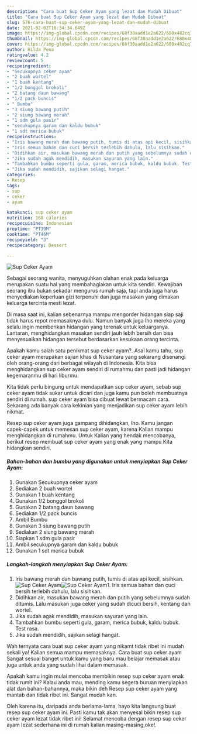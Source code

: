 ```yaml
---
description: "Cara buat Sup Ceker Ayam yang lezat dan Mudah Dibuat"
title: "Cara buat Sup Ceker Ayam yang lezat dan Mudah Dibuat"
slug: 576-cara-buat-sup-ceker-ayam-yang-lezat-dan-mudah-dibuat
date: 2021-02-02T16:34:34.649Z
image: https://img-global.cpcdn.com/recipes/68f30aadd1e2a622/680x482cq70/sup-ceker-ayam-foto-resep-utama.jpg
thumbnail: https://img-global.cpcdn.com/recipes/68f30aadd1e2a622/680x482cq70/sup-ceker-ayam-foto-resep-utama.jpg
cover: https://img-global.cpcdn.com/recipes/68f30aadd1e2a622/680x482cq70/sup-ceker-ayam-foto-resep-utama.jpg
author: Hilda Pena
ratingvalue: 4.2
reviewcount: 5
recipeingredient:
- "Secukupnya ceker ayam"
- "2 buah wortel"
- "1 buah kentang"
- "1/2 bonggol brokoli"
- "2 batang daun bawang"
- "1/2 pack buncis"
- " Bumbu"
- "3 siung bawang putih"
- "2 siung bawang merah"
- "1 sdm gula pasir"
- "secukupnya garam dan kaldu bubuk"
- "1 sdt merica bubuk"
recipeinstructions:
- "Iris bawang merah dan bawang putih, tumis di atas api kecil, sisihkan."
- "Iris semua bahan dan cuci bersih terlebih dahulu, lalu sisihkan."
- "Didihkan air, masukan bawang merah dan putih yang sebelumnya sudah ditumis. Lalu masukan juga ceker yang sudah dicuci bersih, kentang dan wortel."
- "Jika sudah agak mendidih, masukan sayuran yang lain."
- "Tambahkan bumbu seperti gula, garam, merica bubuk, kaldu bubuk. Test rasa."
- "Jika sudah mendidih, sajikan selagi hangat."
categories:
- Resep
tags:
- sup
- ceker
- ayam

katakunci: sup ceker ayam 
nutrition: 168 calories
recipecuisine: Indonesian
preptime: "PT39M"
cooktime: "PT46M"
recipeyield: "3"
recipecategory: Dessert

---
```



![Sup Ceker Ayam](https://img-global.cpcdn.com/recipes/68f30aadd1e2a622/680x482cq70/sup-ceker-ayam-foto-resep-utama.jpg)

Sebagai seorang wanita, menyuguhkan olahan enak pada keluarga merupakan suatu hal yang membahagiakan untuk kita sendiri. Kewajiban seorang ibu bukan sekadar mengurus rumah saja, tapi anda juga harus menyediakan keperluan gizi terpenuhi dan juga masakan yang dimakan keluarga tercinta mesti lezat.

Di masa  saat ini, kalian sebenarnya mampu mengorder hidangan siap saji tidak harus repot memasaknya dulu. Namun banyak juga lho mereka yang selalu ingin memberikan hidangan yang terenak untuk keluarganya. Lantaran, menghidangkan masakan sendiri jauh lebih bersih dan bisa menyesuaikan hidangan tersebut berdasarkan kesukaan orang tercinta. 



Apakah kamu salah satu penikmat sup ceker ayam?. Asal kamu tahu, sup ceker ayam merupakan sajian khas di Nusantara yang sekarang disenangi oleh orang-orang dari berbagai wilayah di Indonesia. Kita bisa menghidangkan sup ceker ayam sendiri di rumahmu dan pasti jadi hidangan kegemaranmu di hari liburmu.

Kita tidak perlu bingung untuk mendapatkan sup ceker ayam, sebab sup ceker ayam tidak sukar untuk dicari dan juga kamu pun boleh membuatnya sendiri di rumah. sup ceker ayam bisa dibuat lewat bermacam cara. Sekarang ada banyak cara kekinian yang menjadikan sup ceker ayam lebih nikmat.

Resep sup ceker ayam juga gampang dihidangkan, lho. Kamu jangan capek-capek untuk memesan sup ceker ayam, karena Kalian mampu menghidangkan di rumahmu. Untuk Kalian yang hendak mencobanya, berikut resep membuat sup ceker ayam yang enak yang mampu Kita hidangkan sendiri.

<!--inarticleads1-->

##### Bahan-bahan dan bumbu yang digunakan untuk menyiapkan Sup Ceker Ayam:

1. Gunakan Secukupnya ceker ayam
1. Sediakan 2 buah wortel
1. Gunakan 1 buah kentang
1. Gunakan 1/2 bonggol brokoli
1. Gunakan 2 batang daun bawang
1. Sediakan 1/2 pack buncis
1. Ambil  Bumbu
1. Gunakan 3 siung bawang putih
1. Sediakan 2 siung bawang merah
1. Siapkan 1 sdm gula pasir
1. Ambil secukupnya garam dan kaldu bubuk
1. Gunakan 1 sdt merica bubuk




<!--inarticleads2-->

##### Langkah-langkah menyiapkan Sup Ceker Ayam:

1. Iris bawang merah dan bawang putih, tumis di atas api kecil, sisihkan.
<img src="https://img-global.cpcdn.com/steps/c17fa18d8d824028/160x128cq70/sup-ceker-ayam-langkah-memasak-1-foto.jpg" alt="Sup Ceker Ayam"><img src="https://img-global.cpcdn.com/steps/fa31b8752dc1332a/160x128cq70/sup-ceker-ayam-langkah-memasak-1-foto.jpg" alt="Sup Ceker Ayam">1. Iris semua bahan dan cuci bersih terlebih dahulu, lalu sisihkan.
1. Didihkan air, masukan bawang merah dan putih yang sebelumnya sudah ditumis. Lalu masukan juga ceker yang sudah dicuci bersih, kentang dan wortel.
1. Jika sudah agak mendidih, masukan sayuran yang lain.
1. Tambahkan bumbu seperti gula, garam, merica bubuk, kaldu bubuk. Test rasa.
1. Jika sudah mendidih, sajikan selagi hangat.




Wah ternyata cara buat sup ceker ayam yang nikamt tidak ribet ini mudah sekali ya! Kalian semua mampu memasaknya. Cara buat sup ceker ayam Sangat sesuai banget untuk kamu yang baru mau belajar memasak atau juga untuk anda yang sudah lihai dalam memasak.

Apakah kamu ingin mulai mencoba membikin resep sup ceker ayam enak tidak rumit ini? Kalau anda mau, mending kamu segera buruan menyiapkan alat dan bahan-bahannya, maka bikin deh Resep sup ceker ayam yang mantab dan tidak ribet ini. Sangat mudah kan. 

Oleh karena itu, daripada anda berlama-lama, hayo kita langsung buat resep sup ceker ayam ini. Pasti kamu tak akan menyesal bikin resep sup ceker ayam lezat tidak ribet ini! Selamat mencoba dengan resep sup ceker ayam lezat sederhana ini di rumah kalian masing-masing,oke!.

